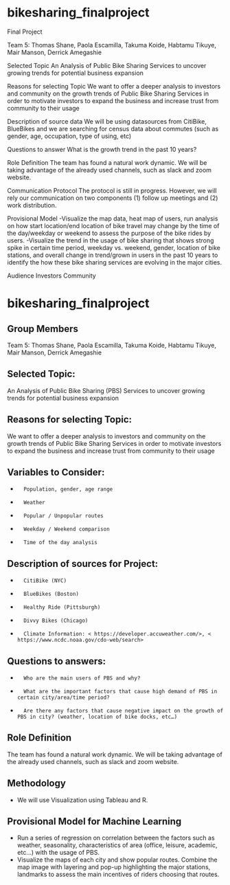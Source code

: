 # bikesharing_finalproject


Final Project

Team 5: Thomas Shane, Paola Escamilla, Takuma Koide, Habtamu Tikuye, Mair Manson, Derrick Amegashie


Selected Topic
An Analysis of Public Bike Sharing Services to uncover growing trends for potential business expansion

Reasons for selecting Topic
We want to offer a deeper analysis to investors and community on the growth trends of Public Bike Sharing Services in order to motivate investors to expand the business and increase trust from community to their usage

Description of source data
We will be using datasources from CitiBike, BlueBikes and we are searching for census data about commutes (such as gender, age, occupation, type of using, etc)

Questions to answer
What is the growth trend in the past 10 years?

Role Definition
The team has found a natural work dynamic. We will be taking advantage of the already used channels, such as slack and zoom website.

Communication Protocol
The protocol is still in progress. However, we will rely our communication on two components (1) follow up meetings and (2) work distribution.

Provisional Model
-Visualize the map data, heat map of users, run analysis on how start location/end location of bike travel may change by the time of the day/weekday or weekend to assess the purpose of the bike rides by users.
-Visualize the trend in the usage of bike sharing that shows strong spike in certain time period, weekday vs. weekend, gender, location of bike stations, and overall change in trend/grown in users in the past 10 years to identify the how these bike sharing services are evolving in the major cities.


Audience
Investors
Community 


# bikesharing_finalproject

## Group Members

Team 5: Thomas Shane, Paola Escamilla, Takuma Koide, Habtamu Tikuye, Mair Manson, Derrick Amegashie

## Selected Topic:

An Analysis of Public Bike Sharing (PBS) Services to uncover growing trends for potential business expansion

## Reasons for selecting Topic:

We want to offer a deeper analysis to investors and community on the growth trends of Public Bike Sharing Services in order to motivate investors to expand the business and increase trust from community to their usage

## Variables to Consider:
-       Population, gender, age range
-       Weather
-       Popular / Unpopular routes
-       Weekday / Weekend comparison
-       Time of the day analysis
## Description of sources for Project:
-       CitiBike (NYC)
-       BlueBikes (Boston)
-       Healthy Ride (Pittsburgh)
-       Divvy Bikes (Chicago)
-       Climate Information: < https://developer.accuweather.com/>, < https://www.ncdc.noaa.gov/cdo-web/search>
## Questions to answers:
-       Who are the main users of PBS and why?
-       What are the important factors that cause high demand of PBS in certain city/area/time period?
-       Are there any factors that cause negative impact on the growth of PBS in city? (weather, location of bike docks, etc…)
## Role Definition
The team has found a natural work dynamic. We will be taking advantage of the already used channels, such as slack and zoom website.
## Methodology

- We will use Visualization using Tableau and R. 

## Provisional Model for Machine Learning

- Run a series of regression on correlation between the factors such as weather, seasonality, characteristics of area (office, leisure, academic, etc…) with the usage of PBS.
- Visualize the maps of each city and  show popular routes. Combine the map image with layering and pop-up highlighting the major stations, landmarks to assess the main incentives of riders choosing that routes.


